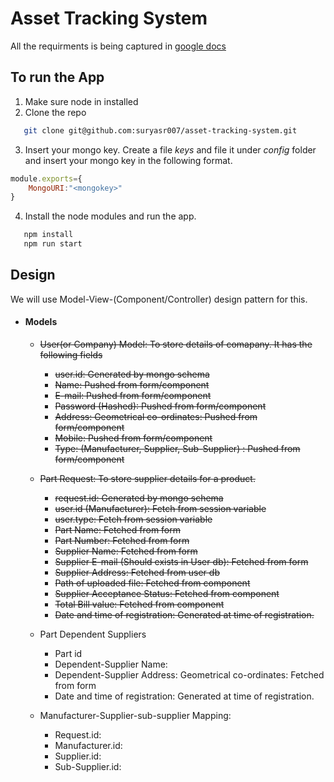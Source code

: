 # Asset Tracking System
All the requirments is being captured in [google docs](https://docs.google.com/document/d/1l1tBejaVB3IMFXDzTWkdkq_hxscNkiufSKnMuHZFkPw)


## To run the App
1. Make sure node in installed
2. Clone the repo
``` bash
   git clone git@github.com:suryasr007/asset-tracking-system.git
```

3. Insert your mongo key.
Create a file *keys* and file it under *config* folder and insert your mongo key in the following format.
``` javascript
module.exports={
    MongoURI:"<mongokey>"
}
```
4. Install the node modules and run the app.
``` bash
   npm install
   npm run start
```



## Design
We will use Model-View-(Component/Controller) design pattern for this.
  * #### Models
    * ~~User(or Company) Model: To store details of comapany. It has the following fields~~
       * ~~user.id: Generated by mongo schema~~
       * ~~Name: Pushed from form/component~~
       * ~~E-mail: Pushed from form/component~~
       * ~~Password (Hashed): Pushed from form/component~~
       * ~~Address: Geometrical co-ordinates: Pushed from form/component~~
       * ~~Mobile: Pushed from form/component~~
       * ~~Type: (Manufacturer, Supplier, Sub-Supplier) : Pushed from form/component~~
    
    * ~~Part Request: To store supplier details for a product.~~
       * ~~request.id: Generated by mongo schema~~ 
       * ~~user.id (Manufacturer): Fetch from session variable~~
       * ~~user.type: Fetch from session variable~~
       * ~~Part Name: Fetched from form~~
       * ~~Part Number: Fetched from form~~
       * ~~Supplier Name: Fetched from form~~
       * ~~Supplier E-mail (Should exists in User db): Fetched from form~~
       * ~~Supplier Address: Fetched from user db~~
       * ~~Path of uploaded file: Fetched from component~~
       * ~~Supplier Acceptance Status: Fetched from component~~
       * ~~Total Bill value: Fetched from component~~
       * ~~Date and time of registration: Generated at time of registration.~~
       
    * Part Dependent Suppliers    
       * Part id 
       * Dependent-Supplier Name: 
       * Dependent-Supplier Address: Geometrical co-ordinates: Fetched from form
       * Date and time of registration: Generated at time of registration.
    
    * Manufacturer-Supplier-sub-supplier Mapping:
       * Request.id:
       * Manufacturer.id:
       * Supplier.id:
       * Sub-Supplier.id:
